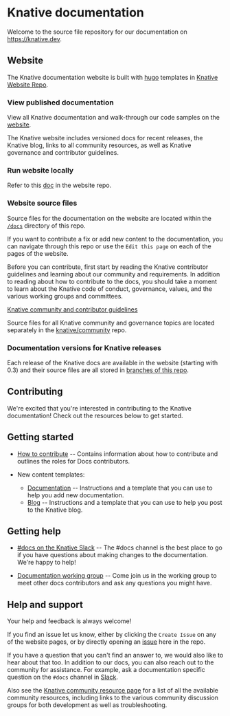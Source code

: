 # Knative documentation

Welcome to the source file repository for our documentation on
https://knative.dev.

## Website

The Knative documentation website is built with [hugo](https://gohugo.io/) templates in
[Knative Website Repo](https://github.com/knative/website).

### View published documentation

View all Knative documentation and walk-through our code samples on the
[website](https://knative.dev).

The Knative website includes versioned docs for recent releases, the Knative
blog, links to all community resources, as well as Knative governance and
contributor guidelines.

### Run website locally

Refer to this [doc](https://github.com/knative/website/blob/main/DEVELOPMENT.md) in the website repo.

### Website source files

Source files for the documentation on the website are located within the
[`/docs`](./docs) directory of this repo.

If you want to contribute a fix or add new content to the documentation, you can
navigate through this repo or use the `Edit this page` on each of the pages of
the website.

Before you can contribute, first start by reading the Knative contributor
guidelines and learning about our community and requirements. In addition to
reading about how to contribute to the docs, you should take a moment to learn
about the Knative code of conduct, governance, values, and the various working
groups and committees.

[Knative community and contributor guidelines](https://knative.dev/community/contributing/)

Source files for all Knative community and governance topics are located
separately in the [knative/community](https://github.com/knative/community/)
repo.

### Documentation versions for Knative releases

Each release of the Knative docs are available in the website (starting with
0.3) and their source files are all stored in
[branches of this repo](./doc-releases.md).

## Contributing

We're excited that you're interested in contributing to the Knative documentation! Check out the resources below to get started.

## Getting started

- [How to contribute](./CONTRIBUTING.md) -- Contains information about how
  to contribute and outlines the roles for Docs contributors.

- New content templates:
  - [Documentation](./template-docs-page.md) -- Instructions and a template that
    you can use to help you add new documentation.
  - [Blog](./template-blog-entry.md) -- Instructions and a template that
    you can use to help you post to the Knative blog.

## Getting help

- [#docs on the Knative Slack](https://slack.knative.dev) -- The #docs channel
  is the best place to go if you have questions about making changes to the
  documentation. We're happy to help!

- [Documentation working group](https://github.com/knative/community/blob/main/working-groups/WORKING-GROUPS.md#documentation) -- Come join
  us in the working group to meet other docs contributors and ask any questions
  you might have.

## Help and support

Your help and feedback is always welcome!

If you find an issue let us know, either by clicking the `Create Issue` on any
of the website pages, or by directly opening an
[issue](https://github.com/knative/docs/issues/new/choose) here in the repo.

If you have a question that you can't find an answer to, we would also like to
hear about that too. In addition to our docs, you can also reach out to the
community for assistance. For example, ask a documentation specific question on
the `#docs` channel in [Slack](https://knative.slack.com/).

Also see the [Knative community resource page](https://knative.dev/community/)
for a list of all the available community resources, including links to the
various community discussion groups for both development as well as
troubleshooting.
